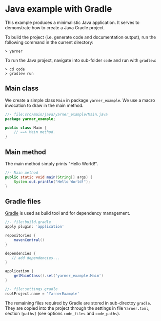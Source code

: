 # Java example with Gradle

This example produces a minimalistic Java application. It serves to demonstrate how to create a Java Gradle project.

To build the project (i.e. generate code and documentation output), run the following command in the current directory:

```
> yarner
```

To run the Java project, navigate into sub-folder `code` and run with `gradlew`:

```
> cd code
> gradlew run
```

## Main class

We create a simple class `Main` in package `yarner_example`. We use a macro invocation to draw in the main method.

```java
//- file:src/main/java/yarner_example/Main.java
package yarner_example;

public class Main {
    // ==> Main method.
}
```

## Main method

The main method simply prints "Hello World!".

```java
//- Main method
public static void main(String[] args) {
    System.out.println("Hello World!");
}
```

## Gradle files

[Gradle](https://gradle.org/) is used as build tool and for dependency management.

```groovy
//- file:build.gradle
apply plugin: 'application'

repositories {
    mavenCentral()
}

dependencies {
   // add dependencies...
}

application {
    getMainClass().set('yarner_example.Main')
}
```

```groovy
//- file:settings.gradle
rootProject.name = 'YarnerExample'
```

The remaining files required by Gradle are stored in sub-directoy `gradle`. They are copied into the project through the settings in file `Yarner.toml`, section `[paths]` (see options `code_files` and `code_paths`).
